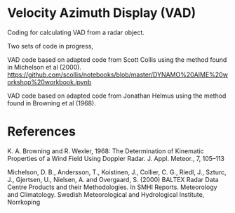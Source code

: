 Velocity Azimuth Display (VAD)
==============================
Coding for calculating VAD from a radar object.

Two sets of code in progress,

VAD code based on adapted code from Scott Collis using the method found in
Michelson et al (2000).
https://github.com/scollis/notebooks/blob/master/DYNAMO%20AIME%20workshop%20workbook.ipynb

VAD code based on adapted code from Jonathan Helmus using the method found
in Browning et al (1968).

References
==========

K. A. Browning and R. Wexler, 1968: The Determination of Kinematic
Properties of a Wind Field Using Doppler Radar. J. Appl. Meteor., 7, 105–113

Michelson, D. B., Andersson, T., Koistinen, J., Collier, C. G., Riedl, J.,
Szturc, J., Gjertsen, U., Nielsen, A. and Overgaard, S. (2000) BALTEX Radar
Data Centre Products and their Methodologies. In SMHI Reports. Meteorology
and Climatology. Swedish Meteorological and Hydrological Institute,
Norrkoping
